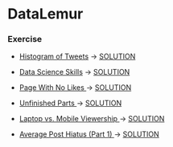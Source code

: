 # DataLemur

### Exercise

-  [Histogram of Tweets](https://datalemur.com/questions/sql-histogram-tweets) -> [SOLUTION](./src/01_histogram_of_tweets.sql)

-  [Data Science Skills](https://datalemur.com/questions/matching-skills) -> [SOLUTION](src/02_data_science_skill.sql)

-  [Page With No Likes
](https://datalemur.com/questions/sql-page-with-no-likes) -> [SOLUTION](src/03_pages_with_no_likes.sql)

-  [Unfinished Parts
](https://datalemur.com/questions/tesla-unfinished-parts) -> [SOLUTION](src/04_unfinished_parts.sql)

-  [Laptop vs. Mobile Viewership
](https://datalemur.com/questions/laptop-mobile-viewership) -> [SOLUTION](src/05_laptops_vs_mobile_viewership.sql)

-  [Average Post Hiatus (Part 1)
](https://datalemur.com/questions/sql-average-post-hiatus-1) -> [SOLUTION](src/06_average_post_hiatus.sql)

